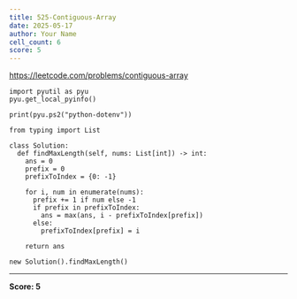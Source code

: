 ```yaml
---
title: 525-Contiguous-Array
date: 2025-05-17
author: Your Name
cell_count: 6
score: 5
---
```


https://leetcode.com/problems/contiguous-array


```
import pyutil as pyu
pyu.get_local_pyinfo()
```


```
print(pyu.ps2("python-dotenv"))
```


```
from typing import List
```


```
class Solution:
  def findMaxLength(self, nums: List[int]) -> int:
    ans = 0
    prefix = 0
    prefixToIndex = {0: -1}

    for i, num in enumerate(nums):
      prefix += 1 if num else -1
      if prefix in prefixToIndex:
        ans = max(ans, i - prefixToIndex[prefix])
      else:
        prefixToIndex[prefix] = i

    return ans
```


```
new Solution().findMaxLength()
```


---
**Score: 5**